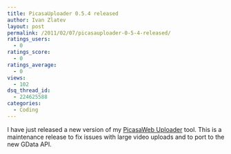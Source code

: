 ```yaml
---
title: PicasaUploader 0.5.4 released
author: Ivan Zlatev
layout: post
permalink: /2011/02/07/picasauploader-0-5-4-released/
ratings_users:
  - 0
ratings_score:
  - 0
ratings_average:
  - 0
views:
  - 102
dsq_thread_id:
  - 224625588
categories:
  - Coding
---
```

I have just released a new version of my [PicasaWeb Uploader][1] tool. This is a maintenance release to fix issues with large video uploads and to port to the new GData API.

 [1]: http://ivanz.com/projects/picasauploader/